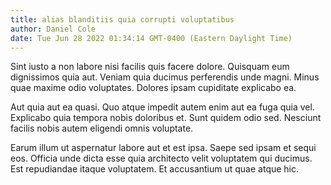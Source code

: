```yaml
---
title: alias blanditiis quia corrupti voluptatibus
author: Daniel Cole
date: Tue Jun 28 2022 01:34:14 GMT-0400 (Eastern Daylight Time)
---
```

Sint iusto a non labore nisi facilis quis facere dolore. Quisquam eum dignissimos quia aut. Veniam quia ducimus perferendis unde magni. Minus quae maxime odio voluptates. Dolores ipsam cupiditate explicabo ea.

 Aut quia aut ea quasi. Quo atque impedit autem enim aut ea fuga quia vel. Explicabo quia tempora nobis doloribus et. Sunt quidem odio sed. Nesciunt facilis nobis autem eligendi omnis voluptate.

 Earum illum ut aspernatur labore aut et est ipsa. Saepe sed ipsam et sequi eos. Officia unde dicta esse quia architecto velit voluptatem qui ducimus. Est repudiandae itaque voluptatem. Et accusantium ut quae atque hic.